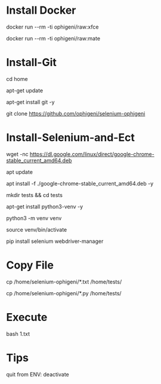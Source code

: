 # Install Docker

docker run --rm -ti ophigeni/raw:xfce

docker run --rm -ti ophigeni/raw:mate


# Install-Git

cd home

apt-get update

apt-get install git -y

git clone https://github.com/ophigeni/selenium-ophigeni


# Install-Selenium-and-Ect

wget -nc https://dl.google.com/linux/direct/google-chrome-stable_current_amd64.deb

apt update

apt install -f ./google-chrome-stable_current_amd64.deb -y

mkdir tests && cd tests

apt-get install python3-venv -y

python3 -m venv venv

source venv/bin/activate

pip install selenium webdriver-manager


# Copy File

cp /home/selenium-ophigeni/*.txt /home/tests/

cp /home/selenium-ophigeni/*.py /home/tests/

# Execute

bash 1.txt


# Tips

quit from ENV: deactivate



